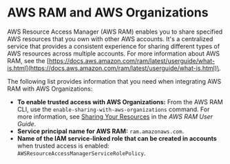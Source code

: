 # AWS RAM and AWS Organizations<a name="services-that-can-integrate-ram"></a>

AWS Resource Access Manager \(AWS RAM\) enables you to share specified AWS resources that you own with other AWS accounts\. It's a centralized service that provides a consistent experience for sharing different types of AWS resources across multiple accounts\. For more information about AWS RAM, see the [https://docs.aws.amazon.com/ram/latest/userguide/what-is.html](https://docs.aws.amazon.com/ram/latest/userguide/what-is.html)\.

The following list provides information that you need when integrating AWS RAM with AWS Organizations:
+ **To enable trusted access with AWS Organizations:** From the AWS RAM CLI, use the `enable-sharing-with-aws-organizations` command\. For more information, see [Sharing Your Resources](https://docs.aws.amazon.com/ram/latest/userguide/getting-started-sharing.html) in the *AWS RAM User Guide*\.
+ **Service principal name for AWS RAM:** `ram.amazonaws.com`\.
+ **Name of the IAM service\-linked role that can be created in accounts** when trusted access is enabled: `AWSResourceAccessManagerServiceRolePolicy`\.